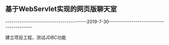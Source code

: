 ## 基于WebServlet实现的网页版聊天室

----------------------------------------2019-7-30----------------------------------------

建立项目工程，测试JDBC功能